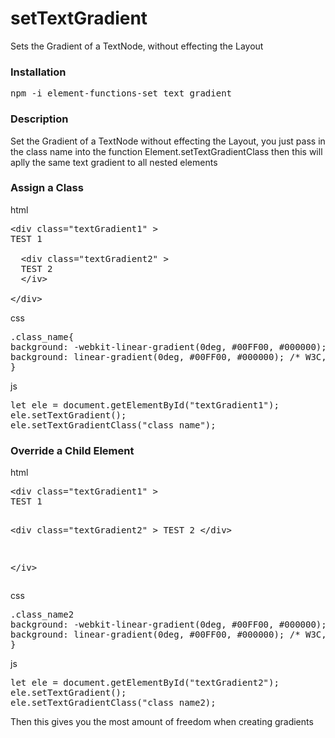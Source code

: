 # setTextGradient
Sets the Gradient of a TextNode, without effecting the Layout

<h3>Installation</h3>

<pre>
npm -i element-functions-set_text_gradient
</pre>

<h3>Description</h3>
Set the Gradient of a TextNode without effecting the Layout, you just pass in the class name into 
the function Element.setTextGradientClass then this will aplly the same text gradient to all nested elements

<h3>Assign a Class</h3>

html
<pre>
&lt;div class="textGradient1" &gt;
TEST 1

  &lt;div class="textGradient2" &gt;
  TEST 2
  &lt;/iv&gt;

&lt;/div&gt;
</pre>

css
<pre>
.class_name{
background: -webkit-linear-gradient(0deg, #00FF00, #000000);  /* Chrome 10-25, Safari 5.1-6 */
background: linear-gradient(0deg, #00FF00, #000000); /* W3C, IE 10+/ Edge, Firefox 16+, Chrome 26+, Opera 12+, Safari 7+ */
}
</pre>

js
<pre>
let ele = document.getElementById("textGradient1");
ele.setTextGradient();
ele.setTextGradientClass("class_name");
</pre>

<h3>Override a Child Element</h3>
html
<pre>
&lt;div class="textGradient1" &gt;
TEST 1

  &lt;div class="textGradient2" &gt;
  TEST 2
  &lt;/div&gt;

&lt;/iv&gt;
</pre>

css
<pre>
.class_name2
background: -webkit-linear-gradient(0deg, #00FF00, #000000);  /* Chrome 10-25, Safari 5.1-6 */
background: linear-gradient(0deg, #00FF00, #000000); /* W3C, IE 10+/ Edge, Firefox 16+, Chrome 26+, Opera 12+, Safari 7+ */
}
</pre>

js
<pre>
let ele = document.getElementById("textGradient2");
ele.setTextGradient();
ele.setTextGradientClass("class_name2);
</pre>

Then this  gives you the most amount of freedom when creating gradients
